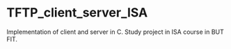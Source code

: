 # TFTP_client_server_ISA
Implementation of client and server in C. Study project in ISA course in BUT FIT.
